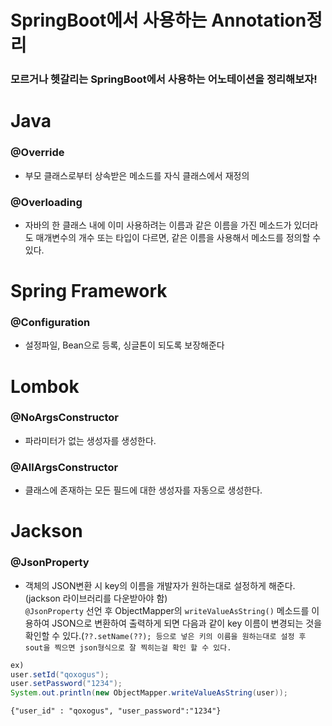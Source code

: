 # SpringBoot에서 사용하는 Annotation정리

### 모르거나 헷갈리는 SpringBoot에서 사용하는 어노테이션을 정리해보자!

### 

# Java

### @Override
- 부모 클래스로부터 상속받은 메소드를 자식 클래스에서 재정의

### @Overloading
- 자바의 한 클래스 내에 이미 사용하려는 이름과 같은 이름을 가진 메소드가 있더라도 매개변수의 개수 또는 타입이 다르면, 같은 이름을 사용해서 메소드를 정의할 수 있다.

# Spring Framework

### @Configuration
- 설정파일, Bean으로 등록, 싱글톤이 되도록 보장해준다

# Lombok

### @NoArgsConstructor 
- 파라미터가 없는 생성자를 생성한다.

### @AllArgsConstructor
- 클래스에 존재하는 모든 필드에 대한 생성자를 자동으로 생성한다.

# Jackson

### @JsonProperty
- 객체의 JSON변환 시 key의 이름을 개발자가 원하는대로 설정하게 해준다.(jackson 라이브러리를 다운받아야 함)  
`@JsonProperty` 선언 후 ObjectMapper의 `writeValueAsString()` 메소드를 이용하여 JSON으로 변환하여 출력하게 되면 다음과 같이 key 이름이 변경되는 것을 확인할 수 있다.(`??.setName(??); 등으로 넣은 키의 이름을 원하는대로 설정 후 sout을 찍으면 json형식으로 잘 찍히는걸 확인 할 수 있다.`  
```java
ex)
user.setId("qoxogus");
user.setPassword("1234");
System.out.println(new ObjectMapper.writeValueAsString(user));
```
`{"user_id" : "qoxogus", "user_password":"1234"}`